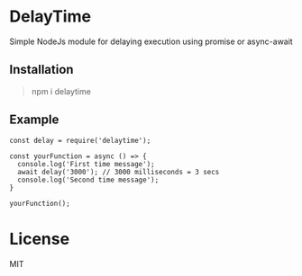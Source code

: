 # DelayTime
Simple NodeJs module for delaying execution using promise or async-await


## Installation

> npm i delaytime

## Example

    const delay = require('delaytime');
    
    const yourFunction = async () => {
      console.log('First time message');
      await delay('3000'); // 3000 milliseconds = 3 secs
      console.log('Second time message');
    }

    yourFunction();


# License

MIT 
